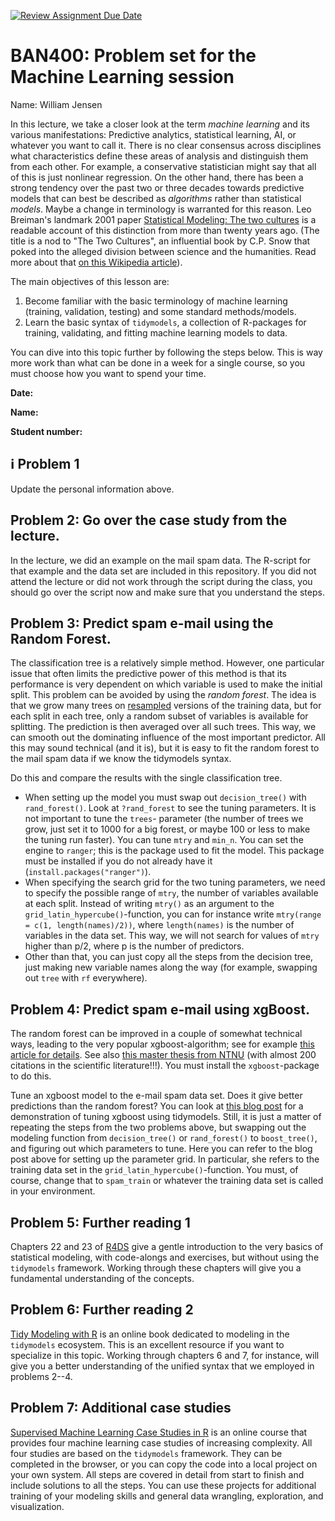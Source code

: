 [![Review Assignment Due Date](https://classroom.github.com/assets/deadline-readme-button-24ddc0f5d75046c5622901739e7c5dd533143b0c8e959d652212380cedb1ea36.svg)](https://classroom.github.com/a/WRI89Flt)
# BAN400: Problem set for the Machine Learning session

Name: William Jensen

In this lecture, we take a closer look at the term *machine learning* and its various manifestations: Predictive analytics, statistical learning, AI, or whatever you want to call it. There is no clear consensus across disciplines what characteristics define these areas of analysis and distinguish them from each other. For example, a conservative statistician might say that all of this is just nonlinear regression. On the other hand, there has been a strong tendency over the past two or three decades towards predictive models that can best be described as *algorithms* rather than statistical *models*. Maybe a change in terminology is warranted for this reason. Leo Breiman's landmark 2001 paper [Statistical Modeling: The two cultures](https://doi.org/10.1214/ss/1009213726) is a readable account of this distinction from more than twenty years ago. (The title is a nod to "The Two Cultures", an influential book by C.P. Snow that poked into the alleged division between science and the humanities. Read more about that [on this Wikipedia article](https://en.wikipedia.org/wiki/The_Two_Cultures)).

The main objectives of this lesson are:

1. Become familiar with the basic terminology of machine learning (training, validation, testing) and some standard methods/models.
2. Learn the basic syntax of `tidymodels`, a collection of R-packages for training, validating, and fitting machine learning models to data.

You can dive into this topic further by following the steps below. This is way more work than what can be done in a week for a single course, so you must choose how you want to spend your time.

**Date:**

**Name:**

**Student number:**

## :information_source: Problem 1
Update the personal information above.

## Problem 2: Go over the case study from the lecture.

In the lecture, we did an example on the mail spam data. The R-script for that example and the data set are included in this repository. If you did not attend the lecture or did not work through the script during the class, you should go over the script now and make sure that you understand the steps.

## Problem 3: Predict spam e-mail using the Random Forest.
The classification tree is a relatively simple method. However, one particular issue that often limits the predictive power of this method is that its performance is very dependent on which variable is used to make the initial split. This problem can be avoided by using the *random forest*. The idea is that we grow many trees on [resampled](https://en.wikipedia.org/wiki/Bootstrapping_(statistics)) versions of the training data, but for each split in each tree, only a random subset of variables is available for splitting. The prediction is then averaged over all such trees. This way, we can smooth out the dominating influence of the most important predictor. All this may sound technical (and it is), but it is easy to fit the random forest to the mail spam data if we know the tidymodels syntax.

Do this and compare the results with the single classification tree.

- When setting up the model you must swap out `decision_tree()` with `rand_forest()`. Look at `?rand_forest` to see the tuning parameters. It is not important to tune the `trees`- parameter (the number of trees we grow, just set it to 1000 for a big forest, or maybe 100 or less to make the tuning run faster). You can tune `mtry` and `min_n`. You can set the engine to `ranger`; this is the package used to fit the model. This package must be installed if you do not already have it (`install.packages("ranger")`).
- When specifying the search grid for the two tuning parameters, we need to specify the possible range of `mtry`, the number of variables available at each split. Instead of writing `mtry()` as an argument to the `grid_latin_hypercube()`-function, you can for instance write `mtry(range = c(1, length(names)/2))`, where `length(names)` is the number of variables in the data set. This way, we will not search for values of `mtry` higher than p/2, where p is the number of predictors.
- Other than that, you can just copy all the steps from the decision tree, just making new variable names along the way (for example, swapping out `tree` with `rf` everywhere).

## Problem 4: Predict spam e-mail using xgBoost.
The random forest can be improved in a couple of somewhat technical ways, leading to the very popular xgboost-algorithm; see for example [this article for details](https://en.wikipedia.org/wiki/XGBoost). See also [this master thesis from NTNU](https://ntnuopen.ntnu.no/ntnu-xmlui/handle/11250/2433761) (with almost 200 citations in the scientific literature!!!). You must install the `xgboost`-package to do this.

Tune an xgboost model to the e-mail spam data set. Does it give better predictions than the random forest? You can look at [this blog post](https://juliasilge.com/blog/xgboost-tune-volleyball/) for a demonstration of tuning xgboost using tidymodels. Still, it is just a matter of repeating the steps from the two problems above, but swapping out the modeling function from `decision_tree()` or `rand_forest()` to `boost_tree()`, and figuring out which parameters to tune. Here you can refer to the blog post above for setting up the parameter grid. In particular, she refers to the training data set in the `grid_latin_hypercube()`-function. You must, of course, change that to `spam_train` or whatever the training data set is called in your environment.

## Problem 5: Further reading 1
Chapters 22 and 23 of [R4DS](https://r4ds.had.co.nz/) give a gentle introduction to the very basics of statistical modeling, with code-alongs and exercises, but without using the `tidymodels` framework. Working through these chapters will give you a fundamental understanding of the concepts.

## Problem 6: Further reading 2
[Tidy Modeling with R](https://www.tmwr.org/) is an online book dedicated to modeling in the `tidymodels` ecosystem. This is an excellent resource if you want to specialize in this topic. Working through chapters 6 and 7, for instance, will give you a better understanding of the unified syntax that we employed in problems 2--4.

## Problem 7: Additional case studies
[Supervised Machine Learning Case Studies in R](https://supervised-ml-course.netlify.app/) is an online course that provides four machine learning case studies of increasing complexity. All four studies are based on the `tidymodels` framework. They can be completed in the browser, or you can copy the code into a local project on your own system. All steps are covered in detail from start to finish and include solutions to all the steps. You can use these projects for additional training of your modeling skills and general data wrangling, exploration, and visualization.
